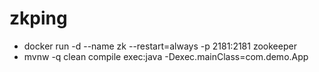 # zkping
* docker run -d --name zk --restart=always -p 2181:2181 zookeeper
* mvnw -q clean compile exec:java -Dexec.mainClass=com.demo.App
